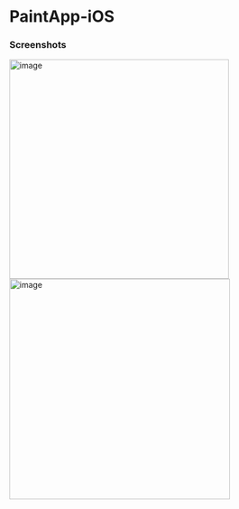 # PaintApp-iOS

### Screenshots

<img width="389" alt="image" src="https://user-images.githubusercontent.com/102688997/161705896-c3189f97-5702-4cc8-abe9-ffe72dc87811.png">
<img width="391" alt="image" src="https://user-images.githubusercontent.com/102688997/161706389-b1665946-4647-4501-bde8-b21d21810350.png">

